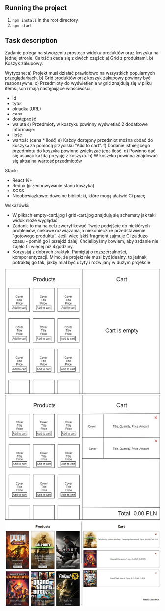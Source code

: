 ## Running the project

1. `npm install` in the root directory
2. `npm start`

## Task description

Zadanie polega na stworzeniu prostego widoku produktów oraz koszyka na jednej stronie. Całość składa się z dwóch części:
a) Grid z produktami.
b) Koszyk zakupowy.

Wytyczne:
a) Projekt musi działać prawidłowo na wszystkich popularnych przeglądarkach.
b) Grid produktów oraz koszyk zakupowy powinny być responsywne.
c) Przedmioty do wyświetlenia w grid znajdują się w pliku items.json i mają następujące właściwości:
- id
- tytuł
- okładka (URL)
- cena
- dostępność
- waluta
d) Przedmioty w koszyku powinny wyświetlać 2 dodatkowe informacje:
- ilość
- wartość (cena * ilość)
e) Każdy dostępny przedmiot można dodać do koszyka za pomocą przycisku "Add to cart".
f) Dodanie istniejącego przedmiotu do koszyka powinno zwiększać jego ilość.
g) Powinno dać się usunąć każdą pozycję z koszyka.
h) W koszyku powinna znajdować się aktualna wartość przedmiotów.

Stack:
- React 16+
- Redux (przechowywanie stanu koszyka)
- SCSS
- Nieobowiązkowo: dowolne biblioteki, które mogą ułatwić Ci pracę

Wskazówki:
- W plikach empty-card.jpg i grid-cart.jpg znajdują się schematy jak taki widok może wyglądać.
- Zadanie to ma na celu zweryfikować Twoje podejście do niektórych problemów, ciekawe rozwiązania, a niekoniecznie przedstawienie "gotowego produktu". Jeśli więc jakiś fragment zajmuje Ci za dużo czasu - pomiń go i przejdź dalej. Chcielibyśmy bowiem, aby zadanie nie zajęło Ci więcej niż 4 godziny.
- Korzystaj z dobrych praktyk. Pamiętaj o rozszerzalności, komponentyzacji. Mimo, że projekt nie musi być idealny, to jednak potraktuj go tak, jakby miał być użyty i rozwijany w dużym projekcie

<img src="./empty-cart.jpg">
<img src="./grid-cart.jpg">
<img src="./final.jpg">
